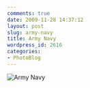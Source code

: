 ```yaml
---
comments: true
date: 2009-11-28 14:37:12
layout: post
slug: army-navy
title: Army Navy
wordpress_id: 2616
categories:
- PhotoBlog
---
```


![Army Navy](http://ryanfitzer.com/main/wp-content/uploads/2009/11/army-navy-store.jpg)
